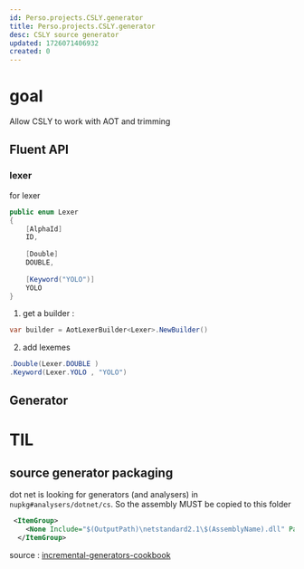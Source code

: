 ```yaml
---
id: Perso.projects.CSLY.generator
title: Perso.projects.CSLY.generator
desc: CSLY source generator
updated: 1726071406932
created: 0
---
```

# goal

Allow CSLY to work with AOT and trimming

## Fluent API



### lexer

for lexer 
```c#
public enum Lexer
{
    [AlphaId]
    ID,
    
    [Double]
    DOUBLE,
    
    [Keyword("YOLO")]
    YOLO
}
```

1. get a builder :

```c# 
var builder = AotLexerBuilder<Lexer>.NewBuilder()
```

2. add lexemes

```c#
.Double(Lexer.DOUBLE )
.Keyword(Lexer.YOLO , "YOLO")
```

## Generator

# TIL

## source generator packaging

dot net is looking for generators (and analysers) in `nupkg#analysers/dotnet/cs`.
So the assembly MUST be copied to this folder

```xml
 <ItemGroup>
    <None Include="$(OutputPath)\netstandard2.1\$(AssemblyName).dll" Pack="true" PackagePath="analyzers/dotnet/cs" Visible="false" />
  </ItemGroup>
```
source : [incremental-generators-cookbook](https://github.com/dotnet/roslyn/blob/main/docs/features/incremental-generators.cookbook.md#incremental-generators-cookbook)
